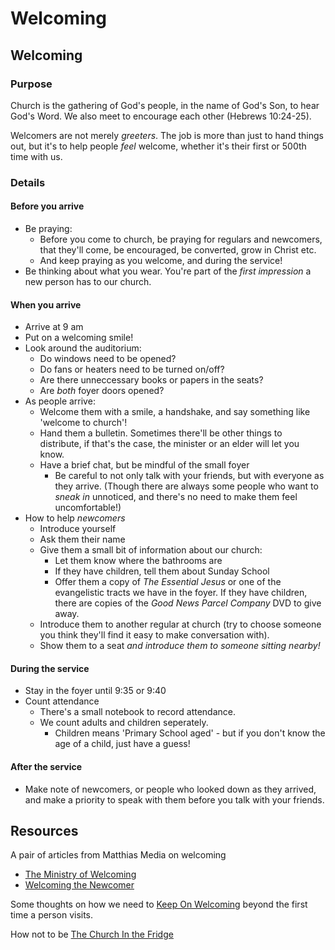 # Welcoming

## Welcoming

### Purpose

Church is the gathering of God's people, in the name of God's Son, to hear God's Word. We also meet to encourage each other \(Hebrews 10:24-25\).

Welcomers are not merely _greeters_. The job is more than just to hand things out, but it's to help people _feel_ welcome, whether it's their first or 500th time with us.

### Details

#### Before you arrive

* Be praying:
  * Before you come to church, be praying for regulars and newcomers, that they'll come, be encouraged, be converted, grow in Christ etc.
  * And keep praying as you welcome, and during the service!
* Be thinking about what you wear. You're part of the _first impression_ a new person has to our church.

#### When you arrive

* Arrive at 9 am
* Put on a welcoming smile!
* Look around the auditorium:
  * Do windows need to be opened?
  * Do fans or heaters need to be turned on/off?
  * Are there unneccessary books or papers in the seats?
  * Are _both_ foyer doors opened?
* As people arrive:
  * Welcome them with a smile, a handshake, and say something like 'welcome to church'!
  * Hand them a bulletin. Sometimes there'll be other things to distribute, if that's the case, the minister or an elder will let you know.
  * Have a brief chat, but be mindful of the small foyer
    * Be careful to not only talk with your friends, but with everyone as they arrive. \(Though there are always some people who want to _sneak in_ unnoticed, and there's no need to make them feel uncomfortable!\)
* How to help _newcomers_
  * Introduce yourself
  * Ask them their name
  * Give them a small bit of information about our church:
    * Let them know where the bathrooms are
    * If they have children, tell them about Sunday School
    * Offer them a copy of _The Essential Jesus_ or one of the evangelistic tracts we have in the foyer. If they have children, there are copies of the _Good News Parcel Company_ DVD to give away.
  * Introduce them to another regular at church \(try to choose someone you think they'll find it easy to make conversation with\).
  * Show them to a seat _and introduce them to someone sitting nearby!_

#### During the service

* Stay in the foyer until 9:35 or 9:40
* Count attendance
  * There's a small notebook to record attendance.
  * We count adults and children seperately.
    * Children means 'Primary School aged' - but if you don't know the age of a child, just have a guess!

#### After the service

* Make note of newcomers, or people who looked down as they arrived, and make a priority to speak with them before you talk with your friends.

## Resources

A pair of articles from Matthias Media on welcoming

* [The Ministry of Welcoming](http://gotherefor.com/offer.php?intid=15305)
* [Welcoming the Newcomer](http://gotherefor.com/offer.php?intid=14983)

Some thoughts on how we need to [Keep On Welcoming](http://gotherefor.com/offer.php?intid=28873) beyond the first time a person visits.

How not to be [The Church In the Fridge](https://sydneyanglicans.net/blogs/graceflow/the-church-in-the-fridge)

